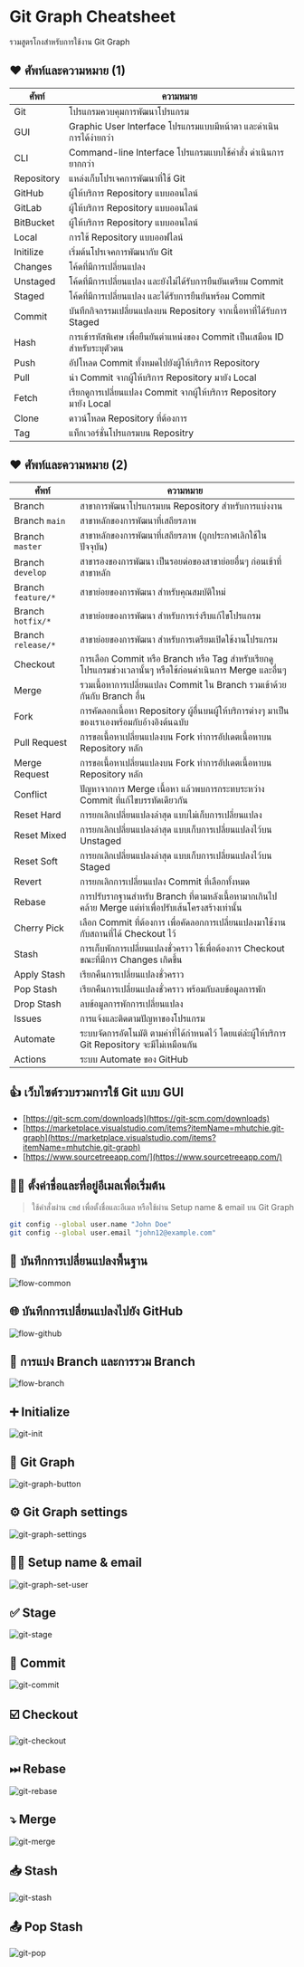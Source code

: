 # Git Graph Cheatsheet

รวมสูตรโกงสำหรับการใช้งาน Git Graph

## ❤️ ศัพท์และความหมาย (1)

|ศัพท์|ความหมาย|
|-|-|
|Git|โปรแกรมควบคุมการพัฒนาโปรแกรม|
|GUI|Graphic User Interface โปรแกรมแบบมีหน้าตา และดำเนินการได้ง่ายกว่า|
|CLI|Command-line Interface โปรแกรมแบบใช้คำสั่ง ดำเนินการยากกว่า|
|Repository|แหล่งเก็บโปรเจคการพัฒนาที่ใช้ Git|
|GitHub|ผู้ให้บริการ Repository แบบออนไลน์|
|GitLab|ผู้ให้บริการ Repository แบบออนไลน์|
|BitBucket|ผู้ให้บริการ Repository แบบออนไลน์|
|Local|การใช้ Repository แบบออฟไลน์|
|Initilize|เริ่มต้นโปรเจคการพัฒนากับ Git|
|Changes|โค้ดที่มีการเปลี่ยนแปลง|
|Unstaged|โค้ดที่มีการเปลี่ยนแปลง และยังไม่ได้รับการยืนยันเตรียม Commit|
|Staged|โค้ดที่มีการเปลี่ยนแปลง และได้รับการยืนยันพร้อม Commit|
|Commit|บันทึกกิจกรรมเปลี่ยนแปลงบน Repository จากเนื้อหาที่ได้รับการ Staged|
|Hash|การเข้ารหัสพิเศษ เพื่อยืนยันตำแหน่งของ Commit เป็นเสมือน ID สำหรับระบุตัวตน|
|Push|อัปโหลด Commit ทั้งหมดไปยังผู้ให้บริการ Repository|
|Pull|นำ Commit จากผู้ให้บริการ Repository มายัง Local|
|Fetch|เรียกดูการเปลี่ยนแปลง Commit จากผู้ให้บริการ Repository มายัง Local|
|Clone|ดาวน์โหลด Repository ที่ต้องการ|
|Tag|แท็กเวอร์ชั่นโปรแกรมบน Repositry|

## ❤️ ศัพท์และความหมาย (2)

|ศัพท์|ความหมาย|
|-|-|
|Branch|สาขาการพัฒนาโปรแกรมบน Repository สำหรับการแบ่งงาน|
|Branch `main`|สาขาหลักของการพัฒนาที่เสถียรภาพ|
|Branch `master`|สาขาหลักของการพัฒนาที่เสถียรภาพ (ถูกประกาศเลิกใช้ในปัจจุบัน)|
|Branch `develop`|สาขารองของการพัฒนา เป็นรอยต่อของสาขาย่อยอื่นๆ ก่อนเข้าที่สาขาหลัก|
|Branch `feature/*`|สาขาย่อยของการพัฒนา สำหรับคุณสมบัติใหม่|
|Branch `hotfix/*`|สาขาย่อยของการพัฒนา สำหรับการเร่งรีบแก้ไขโปรแกรม|
|Branch `release/*`|สาขาย่อยของการพัฒนา สำหรับการเตรียมเปิดใช้งานโปรแกรม|
|Checkout|การเลือก Commit หรือ Branch หรือ Tag สำหรับเรียกดูโปรแกรมช่วงเวลานั้นๆ หรือใช้ก่อนดำเนินการ Merge และอื่นๆ|
|Merge|รวมเนื้อหาการเปลี่ยนแปลง Commit ใน Branch รวมเข้าด้วยกันกับ Branch อื่น|
|Fork|การคัดลอกเนื้อหา Repository ผู้อื่นบนผู้ให้บริการต่างๆ มาเป็นของเราเองพร้อมกับอ้างอิงต้นฉบับ|
|Pull Request|การขอเนื้อหาเปลี่ยนแปลงบน Fork ทำการอัปเดตเนื้อหาบน Repository หลัก|
|Merge Request|การขอเนื้อหาเปลี่ยนแปลงบน Fork ทำการอัปเดตเนื้อหาบน Repository หลัก|
|Conflict|ปัญหาจากการ Merge เนื้อหา แล้วพบการกระทบระหว่าง Commit ที่แก้ไขบรรทัดเดียวกัน|
|Reset Hard|การยกเลิกเปลี่ยนแปลงล่าสุด แบบไม่เก็บการเปลี่ยนแปลง|
|Reset Mixed|การยกเลิกเปลี่ยนแปลงล่าสุด แบบเก็บการเปลี่ยนแปลงไว้บน Unstaged|
|Reset Soft|การยกเลิกเปลี่ยนแปลงล่าสุด แบบเก็บการเปลี่ยนแปลงไว้บน Staged|
|Revert|การยกเลิกการเปลี่ยนแปลง Commit ที่เลือกทั้งหมด|
|Rebase|การปรับรากฐานสำหรับ Branch ที่ตามหลังเนื้อหามากเกินไป คล้าย Merge แต่ทำเพื่อปรับเส้นโครงสร้างเท่านั้น|
|Cherry Pick|เลือก Commit ที่ต้องการ เพื่อคัดลอกการเปลี่ยนแปลงมาใช้งานกับสถานที่ได้ Checkout ไว้|
|Stash|การเก็บพักการเปลี่ยนแปลงชั่วคราว ใช้เพื่อต้องการ Checkout ขณะที่มีการ Changes เกิดขึ้น|
|Apply Stash|เรียกคืนการเปลี่ยนแปลงชั่วคราว|
|Pop Stash|เรียกคืนการเปลี่ยนแปลงชั่วคราว พร้อมกับลบข้อมูลการพัก|
|Drop Stash|ลบข้อมูลการพักการเปลี่ยนแปลง|
|Issues|การแจ้งและติดตามปัญหาของโปรแกรม|
|Automate|ระบบจัดการอัตโนมัติ ตามค่าที่ได้กำหนดไว้ โดยแต่ล่ะผู้ให้บริการ Git Repository จะมีไม่เหมือนกัน|
|Actions|ระบบ Automate ของ GitHub|

## 👍 เว็บไซต์รวบรวมการใช้ Git แบบ GUI

- [https://git-scm.com/downloads](https://git-scm.com/downloads)
- [https://marketplace.visualstudio.com/items?itemName=mhutchie.git-graph](https://marketplace.visualstudio.com/items?itemName=mhutchie.git-graph)
- [https://www.sourcetreeapp.com/](https://www.sourcetreeapp.com/)

## 👨‍💻 ตั้งค่าชื่อและที่อยู่อีเมลเพื่อเริ่มต้น

> ใช้คำสั่งผ่าน `cmd` เพื่อตั้งชื่อและอีเมล หรือใช้ผ่าน Setup name & email บน Git Graph

```bash
git config --global user.name "John Doe"
git config --global user.email "john12@example.com"
```

## 💾 บันทึกการเปลี่ยนแปลงพื้นฐาน

<div class="has-text-centered">
  <img src="https://i.imgur.com/CZWv8dj.jpg" alt="flow-common">
</div>

## 🌐 บันทึกการเปลี่ยนแปลงไปยัง GitHub

<div class="has-text-centered">
  <img src="https://i.imgur.com/AjgDxTr.jpg" alt="flow-github">
</div>

## 🔀 การแบ่ง Branch และการรวม Branch

<div class="has-text-centered">
  <img src="https://i.imgur.com/Y31BLkS.jpg" alt="flow-branch">
</div>

## ➕ Initialize

![git-init](https://i.imgur.com/xmQR0uM.jpg)

## 🧰 Git Graph

![git-graph-button](https://i.imgur.com/qKQ1y1O.jpg)

## ⚙️ Git Graph settings

![git-graph-settings](https://i.imgur.com/CGnQRGN.jpg)

## 👨‍💻 Setup name & email

![git-graph-set-user](https://i.imgur.com/N4jSKB1.jpg)

## ✅ Stage

![git-stage](https://i.imgur.com/G7zCptH.jpg)

## 💾 Commit

![git-commit](https://i.imgur.com/l978v66.jpg)

## ☑️ Checkout

![git-checkout](https://i.imgur.com/IuZcCpQ.jpg)

## ⏭ Rebase

![git-rebase](https://i.imgur.com/aRIYr0K.jpg)

## ⤵️ Merge

![git-merge](https://i.imgur.com/YNKsWvc.jpg)

## 📥 Stash

![git-stash](https://i.imgur.com/TbkGkw2.jpg)

## 📤 Pop Stash

![git-pop](https://i.imgur.com/RUBMZ82.jpg)
